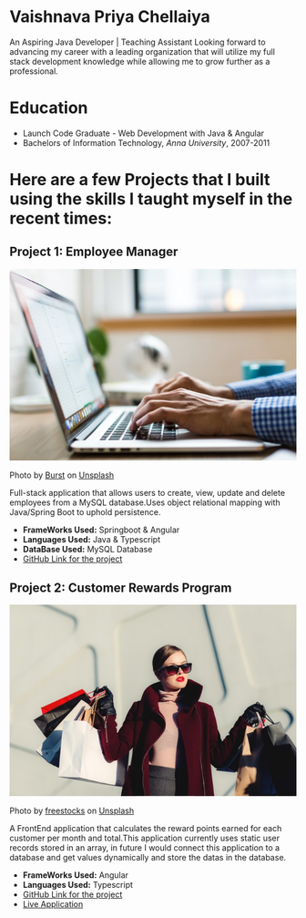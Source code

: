 
# Vaishnava Priya Chellaiya
An Aspiring Java Developer | Teaching Assistant Looking forward to advancing my career with a leading organization that will utilize my full stack development knowledge while allowing me to grow further as a professional.


# Education
* Launch Code Graduate - Web Development with Java & Angular
* Bachelors of Information Technology, *Anna University*, 2007-2011

# Here are a few Projects that I built using the skills I taught myself in the recent times:

## Project 1: Employee Manager
![alt text](burst-kUqqaRjJuw0-unsplash.jpg)

Photo by <a href="https://unsplash.com/@burst?utm_source=unsplash&utm_medium=referral&utm_content=creditCopyText">Burst</a> on <a href="https://unsplash.com/s/photos/typing?utm_source=unsplash&utm_medium=referral&utm_content=creditCopyText">Unsplash</a>  

Full-stack application that allows users to create, view, update and delete employees from a MySQL database.Uses object relational mapping with Java/Spring Boot to uphold persistence.

* **FrameWorks Used:** Springboot & Angular
* **Languages Used:** Java & Typescript
* **DataBase Used:** MySQL Database
* [GitHub Link for the project](https://github.com/vaishupriya90/employee-manager)

## Project 2: Customer Rewards Program
![alt text](freestocks-_3Q3tsJ01nc-unsplash.jpg)

Photo by <a href="https://unsplash.com/@freestocks?utm_source=unsplash&utm_medium=referral&utm_content=creditCopyText">freestocks</a> on <a href="https://unsplash.com/s/photos/shopping-and-rewards?utm_source=unsplash&utm_medium=referral&utm_content=creditCopyText">Unsplash</a>
  
A FrontEnd application that calculates the reward points earned for each customer per month and total.This application currently uses static user records stored in an array, in future I would connect this application to a database and get values dynamically and store the datas in the database.

* **FrameWorks Used:** Angular
* **Languages Used:** Typescript
* [GitHub Link for the project](https://github.com/vaishupriya90/customer-rewards)
* [Live Application](https://calculate-customer-rewards.netlify.app/#)






